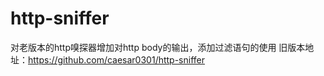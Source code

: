 # http-sniffer
对老版本的http嗅探器增加对http body的输出，添加过滤语句的使用
旧版本地址：https://github.com/caesar0301/http-sniffer
